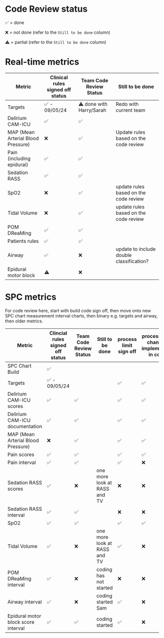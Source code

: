 # Code Review status

✅ = done

❌ = not done (refer to the `Still to be done` column)

⚠️ = partial (refer to the `Still to be done` column)

# Real-time metrics

| Metric                             | Clinical rules signed off status | Team Code Review Status  | Still to be done                                                                 |
| ---------------------------------- | -------------------------------- | ------------------------ | -------------------------------------------------------------------------------- |
| Targets                            | ✅ - 09/05/24                    | ⚠️ done with Harry/Sarah | Redo with current team                                                           |
| Delirium CAM-ICU                   | ✅                               | ✅                       |                                                                                  |
| MAP (Mean Arterial Blood Pressure) | ❌                               | ✅                       | Update rules based on the code review                                            |
| Pain (including epidural)          | ✅                               | ✅                       |                                                                                  |
| Sedation RASS                      | ✅                               | ✅                       |                                                                                  |
| SpO2                               | ❌                               | ✅                       | update rules based on the code review                                            |
| Tidal Volume                       | ❌                               | ✅                       | update rules based on the code review                                            |
| POM DReaMing                       | ✅                               | ✅                       |                                                                                  |
| Patients rules                     | ✅                               | ✅                       |                                                                                  |
| Airway                             | ✅                               | ❌                       | update to include double classification?                                         |
| Epidural motor block               | ⚠️                               | ❌                       |

# SPC metrics

For code review here, start with build code sign off, then move onto new SPC chart measurement interval charts, then binary e.g. targets and airway, then older metrics.

| Metric                              | Clincial rules signed off status | Team Code Review Status  | Still to be done                      | process limit sign off | process limit changes implemented in code |
| ----------------------------------- | -------------------------------- | ------------------------ | ------------------------------------- | ---------------------- | ----------------------------------------- |
| SPC Chart Build                     | ✅                               |                          |                         |                                           |
| Targets                             | ✅ - 09/05/24                    |                          |               | ✅                     | ✅                                        |
| Delirium CAM-ICU scores             | ✅                               | ✅                       |                                       | ✅                     | ✅                                        |
| Delirium CAM-ICU documentation      | ✅                               | ✅                       |              | ✅                     | ✅                                        |
| MAP (Mean Arterial Blood Pressure)  | ❌                               | ✅                        |                                       | ✅                     | ✅                                       |
| Pain scores                         | ✅                               | ✅                       |                                       | ✅                     | ✅                                        |
| Pain interval                       | ✅                               | ✅                       |                                       | ✅                     | ❌                                        |
| Sedation RASS scores                | ✅                               | ❌                                             |    one more look at RASS and TV                                   | ❌                     | ❌                                        |
| Sedation RASS interval              |  ✅                              |✅                                            |                                       | ❌                     | ❌                                        |
| SpO2                                | ✅                             | ✅                       |                                       | ✅                    | ✅                                        |
| Tidal Volume                        |✅                               | ❌                       |       one more look at RASS and TV                                   | ✅                    | ❌                                        |
| POM DReaMing interval               | ✅                               | ❌                       | coding has not started                | ❌                     | ❌                                        |
| Airway interval                     | ✅                               | ❌                       | coding started Sam                       | ✅                     | ❌                                        |
| Epidural motor block score interval |   ✅                              |  ✅                         | coding started                        |✅                      | ❌                                        |

